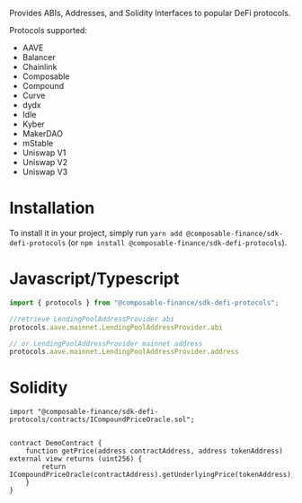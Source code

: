 Provides ABIs, Addresses, and Solidity Interfaces to popular DeFi protocols. 

Protocols supported:

- AAVE
- Balancer
- Chainlink
- Composable
- Compound
- Curve
- dydx
- Idle
- Kyber
- MakerDAO
- mStable
- Uniswap V1
- Uniswap V2
- Uniswap V3

# Installation

To install it in your project, simply run `yarn add @composable-finance/sdk-defi-protocols` (or `npm install @composable-finance/sdk-defi-protocols`).


# Javascript/Typescript

```typescript
import { protocols } from "@composable-finance/sdk-defi-protocols";

//retrieve LendingPoolAddressProvider abi
protocols.aave.mainnet.LendingPoolAddressProvider.abi

// or LendingPoolAddressProvider mainnet address
protocols.aave.mainnet.LendingPoolAddressProvider.address
```

# Solidity

```solidity
import "@composable-finance/sdk-defi-protocols/contracts/ICompoundPriceOracle.sol";


contract DemoContract {	
    function getPrice(address contractAddress, address tokenAddress) external view returns (uint256) {		
        return ICompoundPriceOracle(contractAddress).getUnderlyingPrice(tokenAddress);
    }
}
```